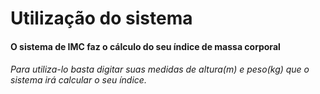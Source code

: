 # Utilização do sistema



#### O sistema de IMC faz o cálculo do seu índice de massa corporal

###### Para utiliza-lo basta digitar suas medidas de altura(m) e peso(kg) que o sistema irá calcular o seu índice.
